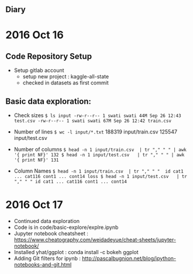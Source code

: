 Diary
-----

# 2016 Oct 16

## Code Repository Setup
- Setup gitlab account
    - setup new project : kaggle-all-state
    - checked in datasets as first commit

## Basic data exploration:

- Check sizes
    `
    $ ls input
    -rw-r--r-- 1 swati swati 44M Sep 26 12:43 test.csv
    -rw-r--r-- 1 swati swati 67M Sep 26 12:42 train.csv
    `

- Number of lines
`$ wc -l input/*.txt`
188319 input/train.csv
125547 input/test.csv


- Number of columns
`
$ head -n 1 input/train.csv  | tr "," " " | awk '{ print NF}'
132
$ head -n 1 input/test.csv   | tr "," " " | awk '{ print NF}'
131
`


- Column Names
`
$ head -n 1 input/train.csv  | tr "," " " 
id cat1 ... cat116 cont1 ... cont14 loss
$ head -n 1 input/test.csv   | tr "," " "
id cat1 ... cat116 cont1 ... cont14
`

# 2016 Oct 17

- Continued data exploration
- Code is in code/basic-explore/explre.ipynb
- Jupyter notebook cheatsheet : https://www.cheatography.com/weidadeyue/cheat-sheets/jupyter-notebook/
- Installed yhat/ggplot : conda install -c bokeh ggplot
- Adding Git filters for ipynb : http://pascalbugnion.net/blog/ipython-notebooks-and-git.html


